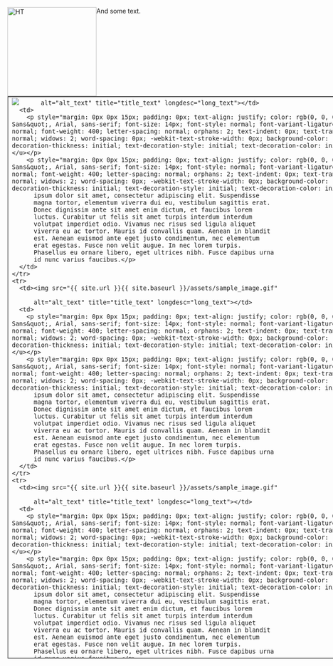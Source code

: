 <img src="{{ site.url }}{{ site.baseurl }}/assets/sample_image.gif" alt="HT" style="float: left;width: 200px"/>And some text.

<table style="width: 1013px; height: 1263px;" border="1">
  <tbody>
    <tr>
      <td><img src="{{ site.url }}{{ site.baseurl }}/assets/sample_image.gif"

          alt="alt_text" title="title_text" longdesc="long_text"></td>
      <td>
        <p style="margin: 0px 0px 15px; padding: 0px; text-align: justify; color: rgb(0, 0, 0); font-family: &quot;Open Sans&quot;, Arial, sans-serif; font-size: 14px; font-style: normal; font-variant-ligatures: normal; font-variant-caps: normal; font-weight: 400; letter-spacing: normal; orphans: 2; text-indent: 0px; text-transform: none; white-space: normal; widows: 2; word-spacing: 0px; -webkit-text-stroke-width: 0px; background-color: rgb(255, 255, 255); text-decoration-thickness: initial; text-decoration-style: initial; text-decoration-color: initial;"><u><strong>Title</strong></u></p>
        <p style="margin: 0px 0px 15px; padding: 0px; text-align: justify; color: rgb(0, 0, 0); font-family: &quot;Open Sans&quot;, Arial, sans-serif; font-size: 14px; font-style: normal; font-variant-ligatures: normal; font-variant-caps: normal; font-weight: 400; letter-spacing: normal; orphans: 2; text-indent: 0px; text-transform: none; white-space: normal; widows: 2; word-spacing: 0px; -webkit-text-stroke-width: 0px; background-color: rgb(255, 255, 255); text-decoration-thickness: initial; text-decoration-style: initial; text-decoration-color: initial;">Lorem
          ipsum dolor sit amet, consectetur adipiscing elit. Suspendisse
          magna tortor, elementum viverra dui eu, vestibulum sagittis erat.
          Donec dignissim ante sit amet enim dictum, et faucibus lorem
          luctus. Curabitur ut felis sit amet turpis interdum interdum
          volutpat imperdiet odio. Vivamus nec risus sed ligula aliquet
          viverra eu ac tortor. Mauris id convallis quam. Aenean in blandit
          est. Aenean euismod ante eget justo condimentum, nec elementum
          erat egestas. Fusce non velit augue. In nec lorem turpis.
          Phasellus eu ornare libero, eget ultrices nibh. Fusce dapibus urna
          id nunc varius faucibus.</p>
      </td>
    </tr>
    <tr>
      <td><img src="{{ site.url }}{{ site.baseurl }}/assets/sample_image.gif"

          alt="alt_text" title="title_text" longdesc="long_text"></td>
      <td>
        <p style="margin: 0px 0px 15px; padding: 0px; text-align: justify; color: rgb(0, 0, 0); font-family: &quot;Open Sans&quot;, Arial, sans-serif; font-size: 14px; font-style: normal; font-variant-ligatures: normal; font-variant-caps: normal; font-weight: 400; letter-spacing: normal; orphans: 2; text-indent: 0px; text-transform: none; white-space: normal; widows: 2; word-spacing: 0px; -webkit-text-stroke-width: 0px; background-color: rgb(255, 255, 255); text-decoration-thickness: initial; text-decoration-style: initial; text-decoration-color: initial;"><u><strong>Title</strong></u></p>
        <p style="margin: 0px 0px 15px; padding: 0px; text-align: justify; color: rgb(0, 0, 0); font-family: &quot;Open Sans&quot;, Arial, sans-serif; font-size: 14px; font-style: normal; font-variant-ligatures: normal; font-variant-caps: normal; font-weight: 400; letter-spacing: normal; orphans: 2; text-indent: 0px; text-transform: none; white-space: normal; widows: 2; word-spacing: 0px; -webkit-text-stroke-width: 0px; background-color: rgb(255, 255, 255); text-decoration-thickness: initial; text-decoration-style: initial; text-decoration-color: initial;">Lorem
          ipsum dolor sit amet, consectetur adipiscing elit. Suspendisse
          magna tortor, elementum viverra dui eu, vestibulum sagittis erat.
          Donec dignissim ante sit amet enim dictum, et faucibus lorem
          luctus. Curabitur ut felis sit amet turpis interdum interdum
          volutpat imperdiet odio. Vivamus nec risus sed ligula aliquet
          viverra eu ac tortor. Mauris id convallis quam. Aenean in blandit
          est. Aenean euismod ante eget justo condimentum, nec elementum
          erat egestas. Fusce non velit augue. In nec lorem turpis.
          Phasellus eu ornare libero, eget ultrices nibh. Fusce dapibus urna
          id nunc varius faucibus.</p>
      </td>
    </tr>
    <tr>
      <td><img src="{{ site.url }}{{ site.baseurl }}/assets/sample_image.gif"

          alt="alt_text" title="title_text" longdesc="long_text"></td>
      <td>
        <p style="margin: 0px 0px 15px; padding: 0px; text-align: justify; color: rgb(0, 0, 0); font-family: &quot;Open Sans&quot;, Arial, sans-serif; font-size: 14px; font-style: normal; font-variant-ligatures: normal; font-variant-caps: normal; font-weight: 400; letter-spacing: normal; orphans: 2; text-indent: 0px; text-transform: none; white-space: normal; widows: 2; word-spacing: 0px; -webkit-text-stroke-width: 0px; background-color: rgb(255, 255, 255); text-decoration-thickness: initial; text-decoration-style: initial; text-decoration-color: initial;"><u><strong>Title</strong></u></p>
        <p style="margin: 0px 0px 15px; padding: 0px; text-align: justify; color: rgb(0, 0, 0); font-family: &quot;Open Sans&quot;, Arial, sans-serif; font-size: 14px; font-style: normal; font-variant-ligatures: normal; font-variant-caps: normal; font-weight: 400; letter-spacing: normal; orphans: 2; text-indent: 0px; text-transform: none; white-space: normal; widows: 2; word-spacing: 0px; -webkit-text-stroke-width: 0px; background-color: rgb(255, 255, 255); text-decoration-thickness: initial; text-decoration-style: initial; text-decoration-color: initial;">Lorem
          ipsum dolor sit amet, consectetur adipiscing elit. Suspendisse
          magna tortor, elementum viverra dui eu, vestibulum sagittis erat.
          Donec dignissim ante sit amet enim dictum, et faucibus lorem
          luctus. Curabitur ut felis sit amet turpis interdum interdum
          volutpat imperdiet odio. Vivamus nec risus sed ligula aliquet
          viverra eu ac tortor. Mauris id convallis quam. Aenean in blandit
          est. Aenean euismod ante eget justo condimentum, nec elementum
          erat egestas. Fusce non velit augue. In nec lorem turpis.
          Phasellus eu ornare libero, eget ultrices nibh. Fusce dapibus urna
          id nunc varius faucibus.</p>
      </td>
    </tr>
  </tbody>
</table>

